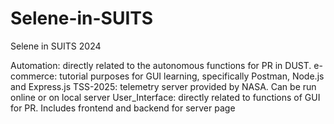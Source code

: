 # Selene-in-SUITS
Selene in SUITS 2024

Automation: directly related to the autonomous functions for PR in DUST. 
e-commerce: tutorial purposes for GUI learning, specifically Postman, Node.js and Express.js
TSS-2025: telemetry server provided by NASA. Can be run online or on local server
User_Interface: directly related to functions of GUI for PR. Includes frontend and backend for server page
